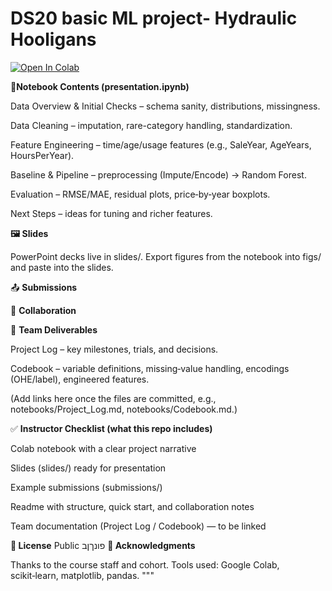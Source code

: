 # DS20 basic ML project- Hydraulic Hooligans

[![Open In Colab](https://colab.research.google.com/assets/colab-badge.svg)](
https://github.com/zoarsh/DS20-basic-ML-project--Hydraulic-Hooligans/blob/main/Version8%20-%207Sub.ipynb)

**📒Notebook Contents (presentation.ipynb)**

Data Overview & Initial Checks – schema sanity, distributions, missingness.

Data Cleaning – imputation, rare-category handling, standardization.

Feature Engineering – time/age/usage features (e.g., SaleYear, AgeYears, HoursPerYear).

Baseline & Pipeline – preprocessing (Impute/Encode) → Random Forest.

Evaluation – RMSE/MAE, residual plots, price‑by‑year boxplots.

Next Steps – ideas for tuning and richer features.

**🖼️ Slides**

PowerPoint decks live in slides/. Export figures from the notebook into figs/ and paste into the slides.

📤 **Submissions**



👥 **Collaboration**



🧩 **Team Deliverables**

Project Log – key milestones, trials, and decisions.

Codebook – variable definitions, missing‑value handling, encodings (OHE/label), engineered features.

(Add links here once the files are committed, e.g., notebooks/Project_Log.md, notebooks/Codebook.md.)

✅ **Instructor Checklist (what this repo includes)**

 Colab notebook with a clear project narrative

 Slides (slides/) ready for presentation

 Example submissions (submissions/)

 Readme with structure, quick start, and collaboration notes

 Team documentation (Project Log / Codebook) — to be linked

**📄 License**
Public
פונךןב 
**🙏 Acknowledgments**

Thanks to the course staff and cohort. Tools used: Google Colab, scikit‑learn, matplotlib, pandas.
"""
